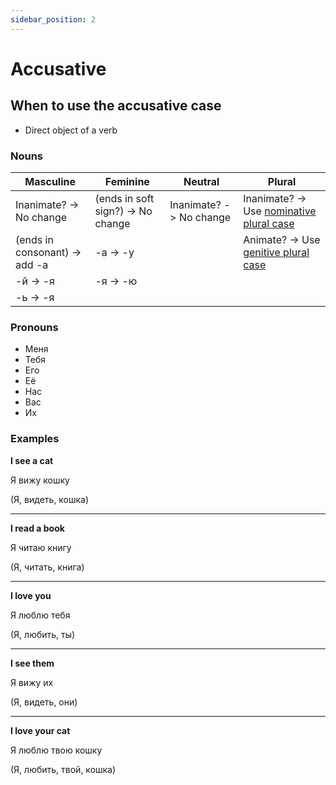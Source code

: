 ```yaml
---
sidebar_position: 2
---
```


# Accusative

## When to use the accusative case

* Direct object of a verb

### Nouns

| Masculine                     | Feminine                          | Neutral                 | Plural                                   |
|-------------------------------|-----------------------------------|-------------------------|------------------------------------------|
| Inanimate? -> No change       | (ends in soft sign?) -> No change | Inanimate? -> No change | Inanimate? -> Use [nominative plural case](./Nominative.md) |
| (ends in consonant) -> add -а | -а -> -у                          |                         | Animate? -> Use [genitive plural case](./Genitive.md)     |
| -й -> -я                      | -я -> -ю                          |                         |                                          |
| -ь -> -я                      |                                   |                         |                                          |

### Pronouns

* Меня
* Тебя
* Его
* Её
* Нас
* Вас
* Их

### Examples

**I see a cat**

Я вижу кошку

(Я, видеть, кошка)

---

**I read a book**

Я читаю книгу

(Я, читать, книга)

---

**I love you**

Я люблю тебя

(Я, любить, ты)

---

**I see them**

Я вижу их

(Я, видеть, они)

---

**I love your cat**

Я люблю твою кошку

(Я, любить, твой, кошка)

